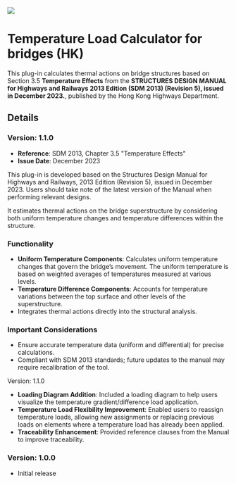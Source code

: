 ![](https://hubs.ly/Q02_mpN60)

# Temperature Load Calculator for bridges (HK)

This plug-in calculates thermal actions on bridge structures based on Section 3.5 **Temperature Effects** from the **STRUCTURES DESIGN MANUAL for Highways and Railways 2013 Edition (SDM 2013) (Revision 5), issued in December 2023.**, published by the Hong Kong Highways Department.

## Details

### Version: 1.1.0

- **Reference**: SDM 2013, Chapter 3.5 "Temperature Effects"
- **Issue Date**: December 2023

This plug-in is developed based on the Structures Design Manual for Highways and Railways, 2013 Edition (Revision 5), issued in December 2023. Users should take note of the latest version of the Manual when performing relevant designs.​

It estimates thermal actions on the bridge superstructure by considering both uniform temperature changes and temperature differences within the structure.

### Functionality

- **Uniform Temperature Components**: Calculates uniform temperature changes that govern the bridge’s movement. The uniform temperature is based on weighted averages of temperatures measured at various levels.
- **Temperature Difference Components**: Accounts for temperature variations between the top surface and other levels of the superstructure.
- Integrates thermal actions directly into the structural analysis.

### Important Considerations

- Ensure accurate temperature data (uniform and differential) for precise calculations.
- Compliant with SDM 2013 standards; future updates to the manual may require recalibration of the tool.

Version: 1.1.0

- **Loading Diagram Addition**: Included a loading diagram to help users visualize the temperature gradient/difference load application.
- **Temperature Load Flexibility Improvement**: Enabled users to reassign temperature loads, allowing new assignments or replacing previous loads on elements where a temperature load has already been applied.
- **Traceability Enhancement**: Provided reference clauses from the Manual to improve traceability.

### Version: 1.0.0

- Initial release
